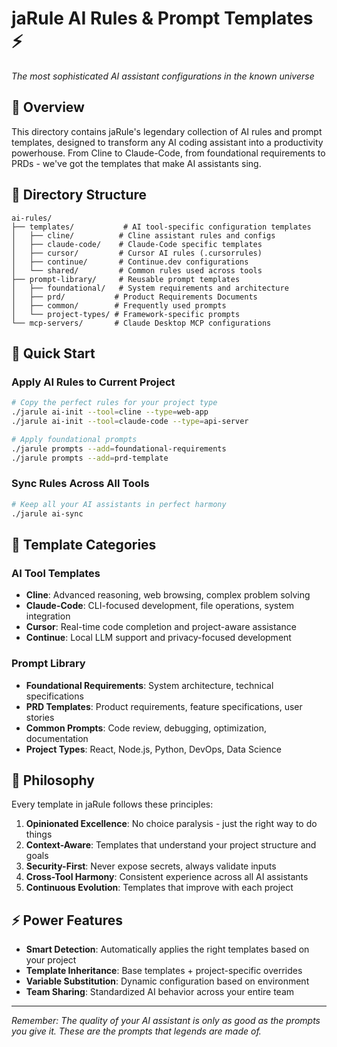 # jaRule AI Rules & Prompt Templates ⚡

*The most sophisticated AI assistant configurations in the known universe*

## 🎯 Overview

This directory contains jaRule's legendary collection of AI rules and prompt templates, designed to transform any AI coding assistant into a productivity powerhouse. From Cline to Claude-Code, from foundational requirements to PRDs - we've got the templates that make AI assistants sing.

## 📁 Directory Structure

```
ai-rules/
├── templates/           # AI tool-specific configuration templates
│   ├── cline/          # Cline assistant rules and configs
│   ├── claude-code/    # Claude-Code specific templates  
│   ├── cursor/         # Cursor AI rules (.cursorrules)
│   ├── continue/       # Continue.dev configurations
│   └── shared/         # Common rules used across tools
├── prompt-library/     # Reusable prompt templates
│   ├── foundational/   # System requirements and architecture
│   ├── prd/           # Product Requirements Documents
│   ├── common/        # Frequently used prompts
│   └── project-types/ # Framework-specific prompts
└── mcp-servers/       # Claude Desktop MCP configurations
```

## 🚀 Quick Start

### Apply AI Rules to Current Project
```bash
# Copy the perfect rules for your project type
./jarule ai-init --tool=cline --type=web-app
./jarule ai-init --tool=claude-code --type=api-server

# Apply foundational prompts
./jarule prompts --add=foundational-requirements
./jarule prompts --add=prd-template
```

### Sync Rules Across All Tools
```bash
# Keep all your AI assistants in perfect harmony
./jarule ai-sync
```

## 🎨 Template Categories

### **AI Tool Templates**
- **Cline**: Advanced reasoning, web browsing, complex problem solving
- **Claude-Code**: CLI-focused development, file operations, system integration
- **Cursor**: Real-time code completion and project-aware assistance
- **Continue**: Local LLM support and privacy-focused development

### **Prompt Library**
- **Foundational Requirements**: System architecture, technical specifications
- **PRD Templates**: Product requirements, feature specifications, user stories
- **Common Prompts**: Code review, debugging, optimization, documentation
- **Project Types**: React, Node.js, Python, DevOps, Data Science

## 🧠 Philosophy

Every template in jaRule follows these principles:

1. **Opinionated Excellence**: No choice paralysis - just the right way to do things
2. **Context-Aware**: Templates that understand your project structure and goals  
3. **Security-First**: Never expose secrets, always validate inputs
4. **Cross-Tool Harmony**: Consistent experience across all AI assistants
5. **Continuous Evolution**: Templates that improve with each project

## ⚡ Power Features

- **Smart Detection**: Automatically applies the right templates based on your project
- **Template Inheritance**: Base templates + project-specific overrides
- **Variable Substitution**: Dynamic configuration based on environment
- **Team Sharing**: Standardized AI behavior across your entire team

---

*Remember: The quality of your AI assistant is only as good as the prompts you give it. These are the prompts that legends are made of.*